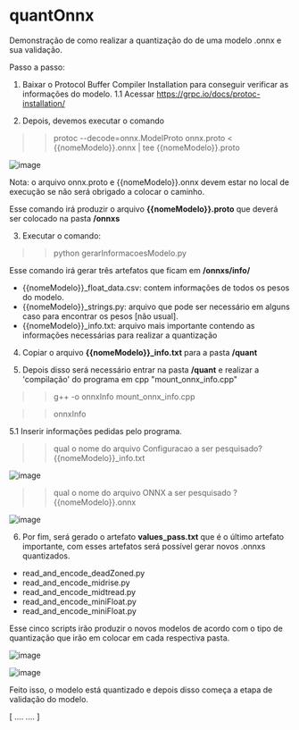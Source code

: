 # quantOnnx
Demonstração de como realizar a quantização do de uma modelo .onnx e sua validação.

Passo a passo:

1. Baixar o Protocol Buffer Compiler Installation para conseguir verificar as informações do modelo.
1.1 Acessar https://grpc.io/docs/protoc-installation/

2. Depois, devemos executar o comando

>> protoc --decode=onnx.ModelProto onnx.proto < {{nomeModelo}}.onnx  | tee {{nomeModelo}}.proto

![image](https://user-images.githubusercontent.com/21134353/208808208-4cfda95e-0c34-42ed-b0da-471c97510877.png)

Nota: o arquivo onnx.proto e {{nomeModelo}}.onnx  devem estar no local de execução se não será obrigado a colocar o caminho.

Esse comando irá produzir o arquivo **{{nomeModelo}}.proto** que deverá ser colocado na pasta **/onnxs**

3. Executar o comando:

>> python gerarInformacoesModelo.py

Esse comando irá gerar três artefatos que ficam em  **/onnxs/info/**
 * {{nomeModelo}}_float_data.csv: contem informações de todos os pesos do modelo.
 * {{nomeModelo}}_strings.py: arquivo que pode ser necessário em alguns caso para encontrar os pesos [não usual].
 * {{nomeModelo}}_info.txt: arquivo mais importante contendo as informações necessárias para realizar a quantização

4. Copiar o arquivo **{{nomeModelo}}_info.txt** para a pasta **/quant**

5. Depois disso será necessário entrar na pasta **/quant** e realizar a 'compilação' do programa em cpp "mount_onnx_info.cpp"

>> g++ -o onnxInfo mount_onnx_info.cpp

>> onnxInfo

5.1 Inserir informações pedidas pelo programa.

>> qual o nome do arquivo Configuracao a ser pesquisado? {{nomeModelo}}_info.txt

![image](https://user-images.githubusercontent.com/21134353/208809421-8bfcd9ac-4848-4953-bbdf-4a494d1f2bae.png)


>> qual o nome do arquivo ONNX a ser pesquisado ? {{nomeModelo}}.onnx

![image](https://user-images.githubusercontent.com/21134353/208809460-10183125-c7bc-4cc1-b75b-fb04fbdfbff6.png)


6. Por fim, será gerado o artefato **values_pass.txt** que é o último artefato importante, com esses artefatos será possível gerar novos .onnxs quantizados.

* read_and_encode_deadZoned.py
* read_and_encode_midrise.py
* read_and_encode_midtread.py
* read_and_encode_miniFloat.py
* read_and_encode_miniFloat.py

Esse cinco scripts irão produzir o novos modelos de acordo com o tipo de quantização que irão em colocar em cada respectiva pasta.

![image](https://user-images.githubusercontent.com/21134353/208809940-ae879046-9e65-4082-aa43-84e3a6339b25.png)

![image](https://user-images.githubusercontent.com/21134353/208809978-67621022-fb60-4e7b-9b27-57c2e98577ca.png)



Feito isso, o modelo está quantizado e depois disso começa a etapa de validação do modelo.

[  .... .... ]



